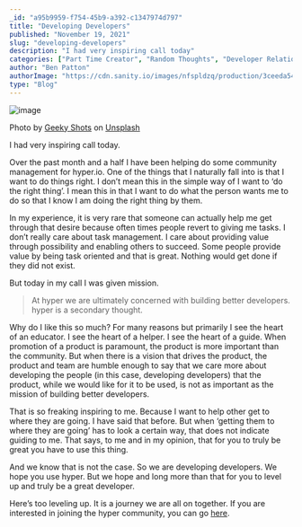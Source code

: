 ```yaml
---
_id: "a95b9959-f754-45b9-a392-c1347974d797"
title: "Developing Developers"
published: "November 19, 2021"
slug: "developing-developers"
description: "I had very inspiring call today"
categories: ["Part Time Creator", "Random Thoughts", "Developer Relations"]
author: "Ben Patton"
authorImage: "https://cdn.sanity.io/images/nfspldzq/production/3ceeda54221c7c0614ecc51f955c7be39a1da34e-512x512.jpg"
type: "Blog"
---
```


![image](https://cdn.sanity.io/images/nfspldzq/production/ec4b472fe0f6ab2ce189ced96b6d3c6069b1c9a1-1600x840.png?w=800)

Photo by [Geeky Shots](https://unsplash.com/@geekyshots?utm_source=medium&utm_medium=referral) on [Unsplash](https://unsplash.com?utm_source=medium&utm_medium=referral)

I had very inspiring call today.

Over the past month and a half I have been helping do some community management for hyper.io. One of the things that I naturally fall into is that I want to do things right. I don’t mean this in the simple way of I want to ‘do the right thing’. I mean this in that I want to do what the person wants me to do so that I know I am doing the right thing by them.

In my experience, it is very rare that someone can actually help me get through that desire because often times people revert to giving me tasks. I don’t really care about task management. I care about providing value through possibility and enabling others to succeed. Some people provide value by being task oriented and that is great. Nothing would get done if they did not exist.

But today in my call I was given mission.

> At hyper we are ultimately concerned with building better developers. hyper is a secondary thought.

Why do I like this so much? For many reasons but primarily I see the heart of an educator. I see the heart of a helper. I see the heart of a guide. When promotion of a product is paramount, the product is more important than the community. But when there is a vision that drives the product, the product and team are humble enough to say that we care more about developing the people (in this case, developing developers) that the product, while we would like for it to be used, is not as important as the mission of building better developers.

That is so freaking inspiring to me. Because I want to help other get to where they are going. I have said that before. But when ‘getting them to where they are going’ has to look a certain way, that does not indicate guiding to me. That says, to me and in my opinion, that for you to truly be great you have to use this thing.

And we know that is not the case. So we are developing developers. We hope you use hyper. But we hope and long more than that for you to level up and truly be a great developer.

Here’s too leveling up. It is a journey we are all on together. If you are interested in joining the hyper community, you can go [here](https://t.co/kVRxFWnRet?amp=1).
